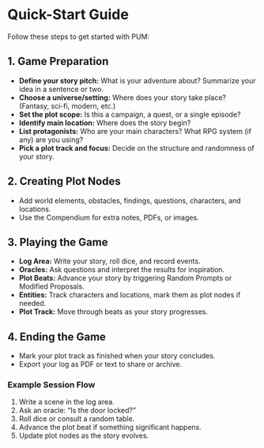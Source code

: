 # Quick-Start Guide

Follow these steps to get started with PUM:

## 1. Game Preparation
- **Define your story pitch:** What is your adventure about? Summarize your idea in a sentence or two.
- **Choose a universe/setting:** Where does your story take place? (Fantasy, sci-fi, modern, etc.)
- **Set the plot scope:** Is this a campaign, a quest, or a single episode?
- **Identify main location:** Where does the story begin?
- **List protagonists:** Who are your main characters? What RPG system (if any) are you using?
- **Pick a plot track and focus:** Decide on the structure and randomness of your story.

## 2. Creating Plot Nodes
- Add world elements, obstacles, findings, questions, characters, and locations.
- Use the Compendium for extra notes, PDFs, or images.

## 3. Playing the Game
- **Log Area:** Write your story, roll dice, and record events.
- **Oracles:** Ask questions and interpret the results for inspiration.
- **Plot Beats:** Advance your story by triggering Random Prompts or Modified Proposals.
- **Entities:** Track characters and locations, mark them as plot nodes if needed.
- **Plot Track:** Move through beats as your story progresses.

## 4. Ending the Game
- Mark your plot track as finished when your story concludes.
- Export your log as PDF or text to share or archive.

### Example Session Flow
1. Write a scene in the log area.
2. Ask an oracle: “Is the door locked?”
3. Roll dice or consult a random table.
4. Advance the plot beat if something significant happens.
5. Update plot nodes as the story evolves.

